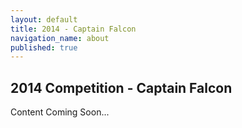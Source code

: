 ```yaml
---
layout: default
title: 2014 - Captain Falcon
navigation_name: about
published: true
---
```


## 2014 Competition - Captain Falcon

Content Coming Soon...
